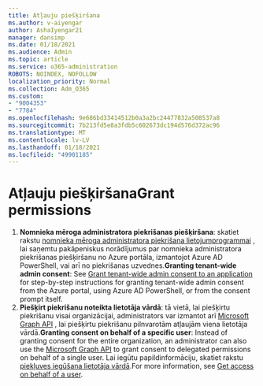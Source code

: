 ```yaml
---
title: Atļauju piešķiršana
ms.author: v-aiyengar
author: AshaIyengar21
manager: dansimp
ms.date: 01/18/2021
ms.audience: Admin
ms.topic: article
ms.service: o365-administration
ROBOTS: NOINDEX, NOFOLLOW
localization_priority: Normal
ms.collection: Adm_O365
ms.custom:
- "9004353"
- "7784"
ms.openlocfilehash: 9e686bd33414512b0a3a2bc24477832a508537a8
ms.sourcegitcommit: 7b213fd5e8a3fdb5c602673dc194d576d372ac96
ms.translationtype: MT
ms.contentlocale: lv-LV
ms.lasthandoff: 01/18/2021
ms.locfileid: "49901185"
---
```

# <a name="grant-permissions"></a><span data-ttu-id="c85f5-102">Atļauju piešķiršana</span><span class="sxs-lookup"><span data-stu-id="c85f5-102">Grant permissions</span></span>

1. <span data-ttu-id="c85f5-103">**Nomnieka mēroga administratora piekrišanas piešķiršana**: skatiet rakstu [nomnieka mēroga administratora piekrišana lietojumprogrammai](https://docs.microsoft.com/azure/active-directory/manage-apps/grant-admin-consent) , lai saņemtu pakāpeniskus norādījumus par nomnieka administratora piekrišanas piešķiršanu no Azure portāla, izmantojot Azure AD PowerShell, vai arī no piekrišanas uzvednes.</span><span class="sxs-lookup"><span data-stu-id="c85f5-103">**Granting tenant-wide admin consent**: See [Grant tenant-wide admin consent to an application](https://docs.microsoft.com/azure/active-directory/manage-apps/grant-admin-consent) for step-by-step instructions for granting tenant-wide admin consent from the Azure portal, using Azure AD PowerShell, or from the consent prompt itself.</span></span>
1. <span data-ttu-id="c85f5-104">**Piešķirt piekrišanu noteikta lietotāja vārdā**: tā vietā, lai piešķirtu piekrišanu visai organizācijai, administrators var izmantot arī [Microsoft Graph API](https://docs.microsoft.com/graph/use-the-api) , lai piešķirtu piekrišanu pilnvarotām atļaujām viena lietotāja vārdā.</span><span class="sxs-lookup"><span data-stu-id="c85f5-104">**Granting consent on behalf of a specific user**: Instead of granting consent for the entire organization, an administrator can also use the [Microsoft Graph API](https://docs.microsoft.com/graph/use-the-api) to grant consent to delegated permissions on behalf of a single user.</span></span> <span data-ttu-id="c85f5-105">Lai iegūtu papildinformāciju, skatiet rakstu [piekļuves iegūšana lietotāja vārdā](https://docs.microsoft.com/graph/auth-v2-user).</span><span class="sxs-lookup"><span data-stu-id="c85f5-105">For more information, see [Get access on behalf of a user](https://docs.microsoft.com/graph/auth-v2-user).</span></span>